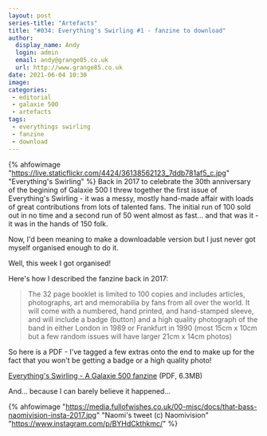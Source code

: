 ```yaml
---
layout: post
series-title: "Artefacts" 
title: "#034: Everything's Swirling #1 - fanzine to download"
author:
  display_name: Andy
  login: admin
  email: andy@grange85.co.uk
  url: http://www.grange85.co.uk
date: 2021-06-04 10:30
image: 
categories:
 - editorial
 - galaxie 500
 - artefacts
tags:
 - everythings swirling
 - fanzine
 - download
---
```

{% ahfowimage "https://live.staticflickr.com/4424/36138562123_7ddb781af5_c.jpg" "Everything's Swirling" %}
Back in 2017 to celebrate the 30th anniversary of the begining of Galaxie 500 I threw together the first issue of Everything's Swirling - it was a messy, mostly hand-made affair with loads of great contributions from lots of talented fans. The initial run of 100 sold out in no time and a second run of 50 went almost as fast... and that was it - it was in the hands of 150 folk.

Now, I'd been meaning to make a downloadable version but I just never got myself organised enough to do it.

Well, this week I got organised!

Here's how I described the fanzine back in 2017:

> The 32 page booklet is limited to 100 copies and includes articles, photographs, art and memorabilia by fans from all over the world. It will come with a numbered, hand printed, and hand-stamped sleeve, and will include a badge (button) and a high quality photograph of the band in either London in 1989 or Frankfurt in 1990 (most 15cm x 10cm but a few random issues will have larger 21cm x 14cm photos)

So here is a PDF - I've tagged a few extras onto the end to make up for the fact that you won't be getting a badge or a high quality photo!

[Everything's Swirling - A Galaxie 500 fanzine](https://media.fullofwishes.co.uk/00-misc/docs/everythings-swirling-fanzine-01-web.pdf) (PDF, 6.3MB)

And... because I can barely believe it happened...

{% ahfowimage "https://media.fullofwishes.co.uk/00-misc/docs/that-bass-naomivision-insta-2017.jpg" "Naomi's tweet (c) Naomivision" "https://www.instagram.com/p/BYHdCkthkmc/" %}

